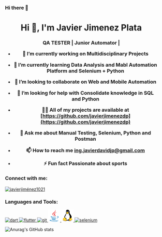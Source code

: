 ### Hi there 👋

<h1 align="center">Hi 👋, I'm Javier Jimenez Plata</h1>
<h3 align="center">QA TESTER | Junior Automator | 

- 🔭 I’m currently working on **Multidisciplinary Projects**

- 🌱 I’m currently learning **Data Analysis and Mabl Automation Platform and Selenium + Python**

- 👯 I’m looking to collaborate on **Web and Mobile Automation**

- 🤝 I’m looking for help with **Consolidate knowledge in SQL and Python**

- 👨‍💻 All of my projects are available at [https://github.com/javierjimenezdp](https://github.com/javierjimenezdp)

- 💬 Ask me about **Manual Testing, Selenium, Python and Postman**

- 📫 How to reach me **ing.javierdavidjp@gmail.com**

- ⚡ Fun fact **Passionate about sports**

<h3 align="left">Connect with me:</h3>
<p align="left">
<a href="https://linkedin.com/in/javierjiménez1021" target="blank"><img align="center" src="https://raw.githubusercontent.com/rahuldkjain/github-profile-readme-generator/master/src/images/icons/Social/linked-in-alt.svg" alt="javierjiménez1021" height="30" width="40" /></a>
</p>

<h3 align="left">Languages and Tools:</h3>
<p align="left"> <a href="https://dart.dev" target="_blank" rel="noreferrer"> <img src="https://www.vectorlogo.zone/logos/dartlang/dartlang-icon.svg" alt="dart" width="40" height="40"/> </a> <a href="https://flutter.dev" target="_blank" rel="noreferrer"> <img src="https://www.vectorlogo.zone/logos/flutterio/flutterio-icon.svg" alt="flutter" width="40" height="40"/> </a> <a href="https://git-scm.com/" target="_blank" rel="noreferrer"> <img src="https://www.vectorlogo.zone/logos/git-scm/git-scm-icon.svg" alt="git" width="40" height="40"/> </a> <a href="https://www.java.com" target="_blank" rel="noreferrer"> <img src="https://raw.githubusercontent.com/devicons/devicon/master/icons/java/java-original.svg" alt="java" width="40" height="40"/> </a> <a href="https://www.linux.org/" target="_blank" rel="noreferrer"> <img src="https://raw.githubusercontent.com/devicons/devicon/master/icons/linux/linux-original.svg" alt="linux" width="40" height="40"/> </a> <a href="https://www.selenium.dev" target="_blank" rel="noreferrer"> <img src="https://raw.githubusercontent.com/detain/svg-logos/780f25886640cef088af994181646db2f6b1a3f8/svg/selenium-logo.svg" alt="selenium" width="40" height="40"/> </a> </p>

![Anurag's GitHub stats](https://github-readme-stats.vercel.app/api?username=javierjimenezdp&show_icons=true&theme=dark)
